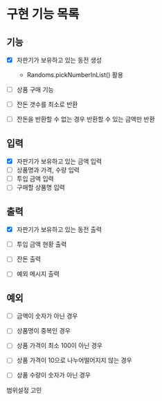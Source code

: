 # 구현 기능 목록

## 기능 

* [x] 자판기가 보유하고 있는 동전 생성
  * Randoms.pickNumberInList() 활용
* [ ] 상품 구매 기능
* [ ] 잔돈 갯수를 최소로 반환
* [ ] 잔돈을 반환할 수 없는 경우 반환할 수 있는 금액만 반환


## 입력

* [x] 자판기가 보유하고 있는 금액 입력
* [ ] 상품명과 가격, 수량 입력
* [ ] 투입 금액 입력
* [ ] 구매할 상품명 입력

## 출력 

* [x] 자판기가 보유하고 있는 동전 출력
* [ ] 투입 금액 현황 출력
* [ ] 잔돈 출력
* [ ] 예외 메시지 출력


## 예외

* [ ] 금액이 숫자가 아닌 경우
* [ ] 상품명이 중복인 경우
* [ ] 상품 가격이 최소 100이 아닌 경우
* [ ] 상품 가격이 10으로 나누어떨어지지 않는 경우
* [ ] 상품 수량이 숫자가 아닌 경우


범위설정 고민
